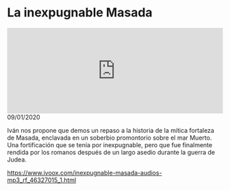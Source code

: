 # La inexpugnable Masada
<iframe id='audio_88903085' frameborder='0' allowfullscreen='' scrolling='no' height='200' style='width:100%;' src='https://www.ivoox.com/player_ej_46327015_6_1.html' loading='lazy'></iframe>09/01/2020

Iván nos propone que demos un repaso a la historia de la mítica fortaleza de Masada, enclavada en un soberbio promontorio sobre el mar Muerto. Una fortificación que se tenía por inexpugnable, pero que fue finalmente rendida por los romanos después de un largo asedio durante la guerra de Judea. 

 

https://www.ivoox.com/inexpugnable-masada-audios-mp3_rf_46327015_1.html

